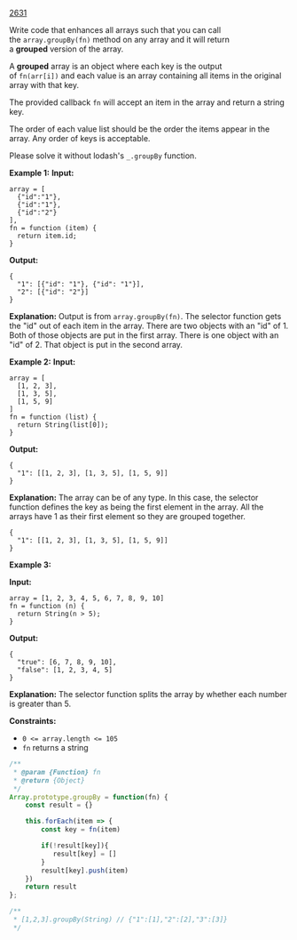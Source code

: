 [2631](https://leetcode.com/problems/group-by)

Write code that enhances all arrays such that you can call the `array.groupBy(fn)` method on any array and it will return a **grouped** version of the array.

A **grouped** array is an object where each key is the output of `fn(arr[i])` and each value is an array containing all items in the original array with that key.

The provided callback `fn` will accept an item in the array and return a string key.

The order of each value list should be the order the items appear in the array. Any order of keys is acceptable.

Please solve it without lodash's `_.groupBy` function.

**Example 1:**
**Input:** 
```
array = [
  {"id":"1"},
  {"id":"1"},
  {"id":"2"}
], 
fn = function (item) { 
  return item.id; 
}
```
**Output:** 
```
{ 
  "1": [{"id": "1"}, {"id": "1"}],   
  "2": [{"id": "2"}] 
}
```
**Explanation:**
Output is from `array.groupBy(fn)`.
The selector function gets the "id" out of each item in the array.
There are two objects with an "id" of 1. Both of those objects are put in the first array.
There is one object with an "id" of 2. That object is put in the second array.

**Example 2:**
**Input:** 
```
array = [
  [1, 2, 3],
  [1, 3, 5],
  [1, 5, 9]
]
fn = function (list) { 
  return String(list[0]); 
}
```
**Output:** 
```
{ 
  "1": [[1, 2, 3], [1, 3, 5], [1, 5, 9]] 
}
```
**Explanation:**
The array can be of any type. In this case, the selector function defines the key as being the first element in the array. 
All the arrays have 1 as their first element so they are grouped together.
```
{
  "1": [[1, 2, 3], [1, 3, 5], [1, 5, 9]]
}
```

**Example 3:**

**Input:** 
```
array = [1, 2, 3, 4, 5, 6, 7, 8, 9, 10]
fn = function (n) { 
  return String(n > 5);
}
```
**Output:**
```
{
  "true": [6, 7, 8, 9, 10],
  "false": [1, 2, 3, 4, 5]
}
```
**Explanation:**
The selector function splits the array by whether each number is greater than 5.

**Constraints:**
- `0 <= array.length <= 105`
- `fn` returns a string

```js
/**
 * @param {Function} fn
 * @return {Object}
 */
Array.prototype.groupBy = function(fn) {
    const result = {}

    this.forEach(item => {
        const key = fn(item)

        if(!result[key]){
           result[key] = [] 
        }
        result[key].push(item)
    })
    return result
};

/**
 * [1,2,3].groupBy(String) // {"1":[1],"2":[2],"3":[3]}
 */
```
